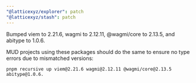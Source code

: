 ```yaml
---
"@latticexyz/explorer": patch
"@latticexyz/stash": patch
---
```


Bumped viem to 2.21.6, wagmi to 2.12.11, @wagmi/core to 2.13.5, and abitype to 1.0.6.

MUD projects using these packages should do the same to ensure no type errors due to mismatched versions:

```
pnpm recursive up viem@2.21.6 wagmi@2.12.11 @wagmi/core@2.13.5 abitype@1.0.6.
```
